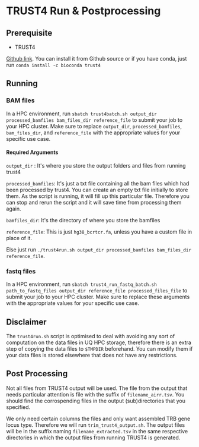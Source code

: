 # TRUST4 Run & Postprocessing

## Prerequisite

- TRUST4

[Github link](https://github.com/liulab-dfci/TRUST4). You can install it from Github source or if you have conda, just run `conda install -c bioconda trust4`

## Running

### BAM files
In a HPC environment, run `sbatch trust4batch.sh output_dir processed_bamfiles bam_files_dir reference_file` to submit your job to your HPC cluster. Make sure to replace `output_dir`, `processed_bamfiles`, `bam_files_dir`, and `reference_file` with the appropriate values for your specific use case.

#### Required Arguments

`output_dir` : It's where you store the output folders and files from running trust4

`processed_bamfiles`: It's just a txt file containing all the bam files which had been processed by trust4. You can create an empty txt file initially to store them. As the script is running, it will fill up this particular file. Therefore you can stop and rerun the script and it will save time from processing them again.

`bamfiles_dir`: It's the directory of where you store the bamfiles

`reference_file`: This is just `hg38_bcrtcr.fa`, unless you have a custom file in place of it.

Else just run `./trust4run.sh output_dir processed_bamfiles bam_files_dir reference_file`.

### fastq files

In a HPC environment, run `sbatch trust4_run_fastq_batch.sh path_to_fastq_files output_dir reference_file processed_files_file` to submit your job to your HPC cluster. Make sure to replace these arguments with the appropriate values for your specific use case.

## Disclaimer

The `trust4run.sh` script is optimised to deal with avoiding any sort of computation on the data files in UQ HPC storage, therefore there is an extra step of copying the data files to `$TMPDIR` beforehand. You can modify them
if your data files is stored elsewhere that does not have any restrictions.

## Post Processing

Not all files from TRUST4 output will be used. The file from the output that needs particular attention is file with the suffix of `filename_airr.tsv`. You should find the corrospending files in the output (sub)directories that you specified.

We only need certain columns the files and only want assembled TRB gene locus type. Therefore we will run `trim_trust4_output.sh`. The output files will be in the suffix naming `filename_extracted.tsv` in the same respective directories in which the output files from running TRUST4 is generated.
